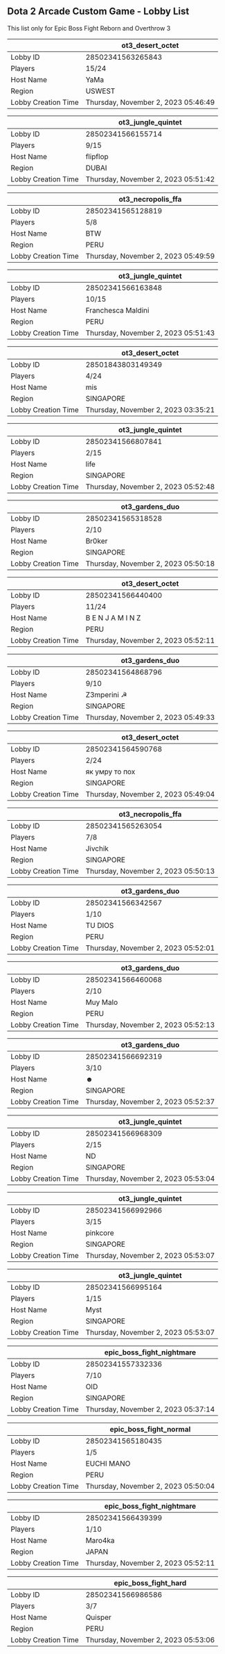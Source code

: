 ## Dota 2 Arcade Custom Game - Lobby List

This list only for Epic Boss Fight Reborn and Overthrow 3

|  | ot3_desert_octet |
| ------ | ------ |
| Lobby ID | 28502341563265843 |
| Players | 15/24 |
| Host Name | YaMa |
| Region | USWEST |
| Lobby Creation Time | Thursday, November 2, 2023 05:46:49 |


|  | ot3_jungle_quintet |
| ------ | ------ |
| Lobby ID | 28502341566155714 |
| Players | 9/15 |
| Host Name | flipflop |
| Region | DUBAI |
| Lobby Creation Time | Thursday, November 2, 2023 05:51:42 |


|  | ot3_necropolis_ffa |
| ------ | ------ |
| Lobby ID | 28502341565128819 |
| Players | 5/8 |
| Host Name | BTW |
| Region | PERU |
| Lobby Creation Time | Thursday, November 2, 2023 05:49:59 |


|  | ot3_jungle_quintet |
| ------ | ------ |
| Lobby ID | 28502341566163848 |
| Players | 10/15 |
| Host Name | Franchesca Maldini |
| Region | PERU |
| Lobby Creation Time | Thursday, November 2, 2023 05:51:43 |


|  | ot3_desert_octet |
| ------ | ------ |
| Lobby ID | 28501843803149349 |
| Players | 4/24 |
| Host Name | mis |
| Region | SINGAPORE |
| Lobby Creation Time | Thursday, November 2, 2023 03:35:21 |


|  | ot3_jungle_quintet |
| ------ | ------ |
| Lobby ID | 28502341566807841 |
| Players | 2/15 |
| Host Name | life |
| Region | SINGAPORE |
| Lobby Creation Time | Thursday, November 2, 2023 05:52:48 |


|  | ot3_gardens_duo |
| ------ | ------ |
| Lobby ID | 28502341565318528 |
| Players | 2/10 |
| Host Name | Br0ker |
| Region | SINGAPORE |
| Lobby Creation Time | Thursday, November 2, 2023 05:50:18 |


|  | ot3_desert_octet |
| ------ | ------ |
| Lobby ID | 28502341566440400 |
| Players | 11/24 |
| Host Name | B E N J A M I N Z |
| Region | PERU |
| Lobby Creation Time | Thursday, November 2, 2023 05:52:11 |


|  | ot3_gardens_duo |
| ------ | ------ |
| Lobby ID | 28502341564868796 |
| Players | 9/10 |
| Host Name | Z3mperini ☭ |
| Region | SINGAPORE |
| Lobby Creation Time | Thursday, November 2, 2023 05:49:33 |


|  | ot3_desert_octet |
| ------ | ------ |
| Lobby ID | 28502341564590768 |
| Players | 2/24 |
| Host Name | як умру то пох |
| Region | SINGAPORE |
| Lobby Creation Time | Thursday, November 2, 2023 05:49:04 |


|  | ot3_necropolis_ffa |
| ------ | ------ |
| Lobby ID | 28502341565263054 |
| Players | 7/8 |
| Host Name | Jivchik |
| Region | SINGAPORE |
| Lobby Creation Time | Thursday, November 2, 2023 05:50:13 |


|  | ot3_gardens_duo |
| ------ | ------ |
| Lobby ID | 28502341566342567 |
| Players | 1/10 |
| Host Name | TU DIOS |
| Region | PERU |
| Lobby Creation Time | Thursday, November 2, 2023 05:52:01 |


|  | ot3_gardens_duo |
| ------ | ------ |
| Lobby ID | 28502341566460068 |
| Players | 2/10 |
| Host Name | Muy Malo |
| Region | PERU |
| Lobby Creation Time | Thursday, November 2, 2023 05:52:13 |


|  | ot3_gardens_duo |
| ------ | ------ |
| Lobby ID | 28502341566692319 |
| Players | 3/10 |
| Host Name | ☻ |
| Region | SINGAPORE |
| Lobby Creation Time | Thursday, November 2, 2023 05:52:37 |


|  | ot3_jungle_quintet |
| ------ | ------ |
| Lobby ID | 28502341566968309 |
| Players | 2/15 |
| Host Name | ND |
| Region | SINGAPORE |
| Lobby Creation Time | Thursday, November 2, 2023 05:53:04 |


|  | ot3_jungle_quintet |
| ------ | ------ |
| Lobby ID | 28502341566992966 |
| Players | 3/15 |
| Host Name | pinkcore |
| Region | SINGAPORE |
| Lobby Creation Time | Thursday, November 2, 2023 05:53:07 |


|  | ot3_jungle_quintet |
| ------ | ------ |
| Lobby ID | 28502341566995164 |
| Players | 1/15 |
| Host Name | Myst |
| Region | SINGAPORE |
| Lobby Creation Time | Thursday, November 2, 2023 05:53:07 |


|  | epic_boss_fight_nightmare |
| ------ | ------ |
| Lobby ID | 28502341557332336 |
| Players | 7/10 |
| Host Name | OID |
| Region | SINGAPORE |
| Lobby Creation Time | Thursday, November 2, 2023 05:37:14 |


|  | epic_boss_fight_normal |
| ------ | ------ |
| Lobby ID | 28502341565180435 |
| Players | 1/5 |
| Host Name | EUCHI MANO |
| Region | PERU |
| Lobby Creation Time | Thursday, November 2, 2023 05:50:04 |


|  | epic_boss_fight_nightmare |
| ------ | ------ |
| Lobby ID | 28502341566439399 |
| Players | 1/10 |
| Host Name | Maro4ka |
| Region | JAPAN |
| Lobby Creation Time | Thursday, November 2, 2023 05:52:11 |


|  | epic_boss_fight_hard |
| ------ | ------ |
| Lobby ID | 28502341566986586 |
| Players | 3/7 |
| Host Name | Quisper |
| Region | PERU |
| Lobby Creation Time | Thursday, November 2, 2023 05:53:06 |


